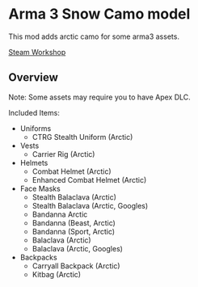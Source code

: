 # Arma 3 Snow Camo model

This mod adds arctic camo for some arma3 assets.

[Steam Workshop](https://steamcommunity.com/sharedfiles/filedetails/?id=1586652358)

## Overview

Note: Some assets may require you to have Apex DLC.

Included Items:

* Uniforms
  * CTRG Stealth Uniform (Arctic)
* Vests
  * Carrier Rig (Arctic)
* Helmets
  * Combat Helmet (Arctic)
  * Enhanced Combat Helmet (Arctic)
* Face Masks
  * Stealth Balaclava (Arctic)
  * Stealth Balaclava (Arctic, Googles)
  * Bandanna Arctic
  * Bandanna (Beast, Arctic)
  * Bandanna (Sport, Arctic)
  * Balaclava (Arctic)
  * Balaclava (Arctic, Googles)
* Backpacks
  * Carryall Backpack (Arctic)
  * Kitbag (Arctic)
